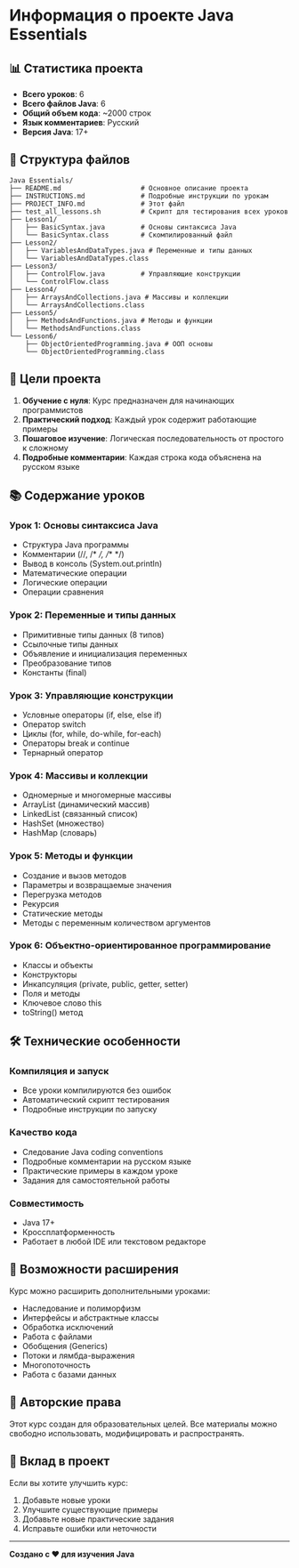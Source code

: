 # Информация о проекте Java Essentials

## 📊 Статистика проекта

- **Всего уроков**: 6
- **Всего файлов Java**: 6
- **Общий объем кода**: ~2000 строк
- **Язык комментариев**: Русский
- **Версия Java**: 17+

## 📁 Структура файлов

```
Java Essentials/
├── README.md                    # Основное описание проекта
├── INSTRUCTIONS.md              # Подробные инструкции по урокам
├── PROJECT_INFO.md              # Этот файл
├── test_all_lessons.sh          # Скрипт для тестирования всех уроков
├── Lesson1/
│   ├── BasicSyntax.java         # Основы синтаксиса Java
│   └── BasicSyntax.class        # Скомпилированный файл
├── Lesson2/
│   ├── VariablesAndDataTypes.java # Переменные и типы данных
│   └── VariablesAndDataTypes.class
├── Lesson3/
│   ├── ControlFlow.java         # Управляющие конструкции
│   └── ControlFlow.class
├── Lesson4/
│   ├── ArraysAndCollections.java # Массивы и коллекции
│   └── ArraysAndCollections.class
├── Lesson5/
│   ├── MethodsAndFunctions.java # Методы и функции
│   └── MethodsAndFunctions.class
└── Lesson6/
    ├── ObjectOrientedProgramming.java # ООП основы
    └── ObjectOrientedProgramming.class
```

## 🎯 Цели проекта

1. **Обучение с нуля**: Курс предназначен для начинающих программистов
2. **Практический подход**: Каждый урок содержит работающие примеры
3. **Пошаговое изучение**: Логическая последовательность от простого к сложному
4. **Подробные комментарии**: Каждая строка кода объяснена на русском языке

## 📚 Содержание уроков

### Урок 1: Основы синтаксиса Java
- Структура Java программы
- Комментарии (//, /* */, /** */)
- Вывод в консоль (System.out.println)
- Математические операции
- Логические операции
- Операции сравнения

### Урок 2: Переменные и типы данных
- Примитивные типы данных (8 типов)
- Ссылочные типы данных
- Объявление и инициализация переменных
- Преобразование типов
- Константы (final)

### Урок 3: Управляющие конструкции
- Условные операторы (if, else, else if)
- Оператор switch
- Циклы (for, while, do-while, for-each)
- Операторы break и continue
- Тернарный оператор

### Урок 4: Массивы и коллекции
- Одномерные и многомерные массивы
- ArrayList (динамический массив)
- LinkedList (связанный список)
- HashSet (множество)
- HashMap (словарь)

### Урок 5: Методы и функции
- Создание и вызов методов
- Параметры и возвращаемые значения
- Перегрузка методов
- Рекурсия
- Статические методы
- Методы с переменным количеством аргументов

### Урок 6: Объектно-ориентированное программирование
- Классы и объекты
- Конструкторы
- Инкапсуляция (private, public, getter, setter)
- Поля и методы
- Ключевое слово this
- toString() метод

## 🛠 Технические особенности

### Компиляция и запуск
- Все уроки компилируются без ошибок
- Автоматический скрипт тестирования
- Подробные инструкции по запуску

### Качество кода
- Следование Java coding conventions
- Подробные комментарии на русском языке
- Практические примеры в каждом уроке
- Задания для самостоятельной работы

### Совместимость
- Java 17+
- Кроссплатформенность
- Работает в любой IDE или текстовом редакторе

## 🚀 Возможности расширения

Курс можно расширить дополнительными уроками:
- Наследование и полиморфизм
- Интерфейсы и абстрактные классы
- Обработка исключений
- Работа с файлами
- Обобщения (Generics)
- Потоки и лямбда-выражения
- Многопоточность
- Работа с базами данных

## 📝 Авторские права

Этот курс создан для образовательных целей. Все материалы можно свободно использовать, модифицировать и распространять.

## 🤝 Вклад в проект

Если вы хотите улучшить курс:
1. Добавьте новые уроки
2. Улучшите существующие примеры
3. Добавьте новые практические задания
4. Исправьте ошибки или неточности

---

**Создано с ❤️ для изучения Java**
